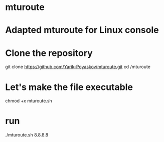 # mturoute
# Adapted mturoute for Linux console
# Clone the repository 
git clone https://github.com/Yarik-Poyaskov/mturoute.git
cd /mturoute
# Let's make the file executable 
chmod +x mturoute.sh
# run 
./mturoute.sh 8.8.8.8
